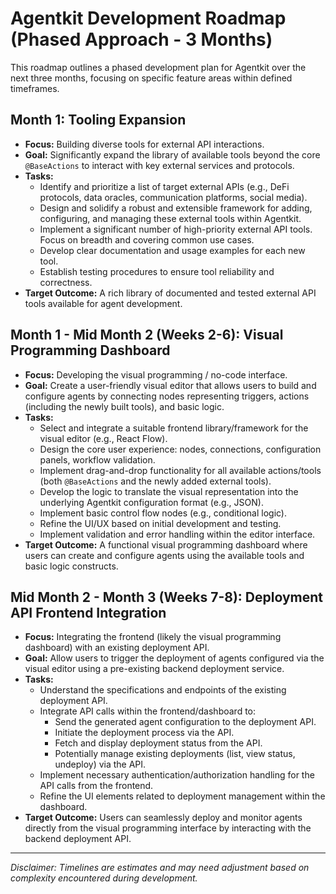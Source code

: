 # Agentkit Development Roadmap (Phased Approach - 3 Months)

This roadmap outlines a phased development plan for Agentkit over the next three months, focusing on specific feature areas within defined timeframes.

## Month 1: Tooling Expansion

*   **Focus:** Building diverse tools for external API interactions.
*   **Goal:** Significantly expand the library of available tools beyond the core `@BaseActions` to interact with key external services and protocols.
*   **Tasks:**
    *   Identify and prioritize a list of target external APIs (e.g., DeFi protocols, data oracles, communication platforms, social media).
    *   Design and solidify a robust and extensible framework for adding, configuring, and managing these external tools within Agentkit.
    *   Implement a significant number of high-priority external API tools. Focus on breadth and covering common use cases.
    *   Develop clear documentation and usage examples for each new tool.
    *   Establish testing procedures to ensure tool reliability and correctness.
*   **Target Outcome:** A rich library of documented and tested external API tools available for agent development.

## Month 1 - Mid Month 2 (Weeks 2-6): Visual Programming Dashboard

*   **Focus:** Developing the visual programming / no-code interface.
*   **Goal:** Create a user-friendly visual editor that allows users to build and configure agents by connecting nodes representing triggers, actions (including the newly built tools), and basic logic.
*   **Tasks:**
    *   Select and integrate a suitable frontend library/framework for the visual editor (e.g., React Flow).
    *   Design the core user experience: nodes, connections, configuration panels, workflow validation.
    *   Implement drag-and-drop functionality for all available actions/tools (both `@BaseActions` and the newly added external tools).
    *   Develop the logic to translate the visual representation into the underlying Agentkit configuration format (e.g., JSON).
    *   Implement basic control flow nodes (e.g., conditional logic).
    *   Refine the UI/UX based on initial development and testing.
    *   Implement validation and error handling within the editor interface.
*   **Target Outcome:** A functional visual programming dashboard where users can create and configure agents using the available tools and basic logic constructs.

## Mid Month 2 - Month 3 (Weeks 7-8): Deployment API Frontend Integration

*   **Focus:** Integrating the frontend (likely the visual programming dashboard) with an existing deployment API.
*   **Goal:** Allow users to trigger the deployment of agents configured via the visual editor using a pre-existing backend deployment service.
*   **Tasks:**
    *   Understand the specifications and endpoints of the existing deployment API.
    *   Integrate API calls within the frontend/dashboard to:
        *   Send the generated agent configuration to the deployment API.
        *   Initiate the deployment process via the API.
        *   Fetch and display deployment status from the API.
        *   Potentially manage existing deployments (list, view status, undeploy) via the API.
    *   Implement necessary authentication/authorization handling for the API calls from the frontend.
    *   Refine the UI elements related to deployment management within the dashboard.
*   **Target Outcome:** Users can seamlessly deploy and monitor agents directly from the visual programming interface by interacting with the backend deployment API.

---

*Disclaimer: Timelines are estimates and may need adjustment based on complexity encountered during development.*
